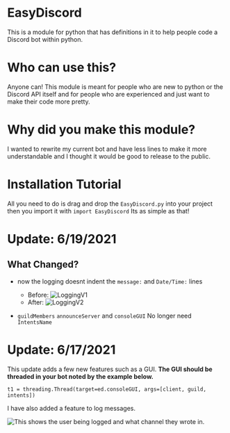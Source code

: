 # EasyDiscord
This is a module for python that has definitions in it to help people code a Discord bot within python.
# Who can use this?
Anyone can! This module is meant for people who are new to python or the Discord API itself and for people who are experienced and just want to make their code more pretty.
# Why did you make this module?
I wanted to rewrite my current bot and have less lines to make it more understandable and I thought it would be good to release to the public.
# Installation Tutorial
All you need to do is drag and drop the `EasyDiscord.py` into your project then you import it with `import EasyDiscord` 
Its as simple as that!

# Update: 6/19/2021
What Changed?
-------------

- now the logging doesnt indent the `message:` and `Date/Time:` lines
    - Before:
    ![LoggingV1](https://media.discordapp.net/attachments/832275753793224724/854933196625149992/LoggingMessagesEdited.png)
    - After:
    ![LoggingV2](https://cdn.discordapp.com/attachments/832275753793224724/855893629087514654/1MessageLoggingRedone.PNG)

- `guildMembers` `announceServer` and `consoleGUI` No longer need `IntentsName`


# Update: 6/17/2021


This update adds a few new features such as a GUI.
**The GUI should be threaded in your bot noted by the example below.**

`t1 = threading.Thread(target=ed.consoleGUI, args=[client, guild, intents])`


I have also added a feature to log messages.

![This shows the user being logged and what channel they wrote in.](https://media.discordapp.net/attachments/832275753793224724/854933196625149992/LoggingMessagesEdited.png)